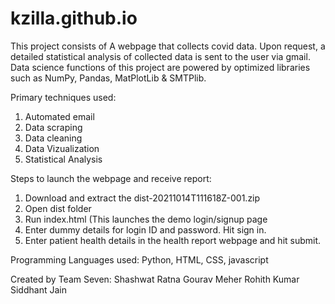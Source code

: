 # kzilla.github.io

This project consists of A webpage that collects covid data. Upon request, a detailed statistical analysis of collected data is sent to the user via gmail. Data science functions of this project are powered by optimized libraries such as NumPy, Pandas, MatPlotLib & SMTPlib.

Primary techniques used:

1. Automated email
2. Data scraping
3. Data cleaning
4. Data Vizualization
5. Statistical Analysis

Steps to launch the webpage and receive report:

1. Download and extract the dist-20211014T111618Z-001.zip
2. Open dist folder
3. Run index.html (This launches the demo login/signup page
4. Enter dummy details for login ID and password. Hit sign in.
5. Enter patient health details in the health report webpage and hit submit.


Programming Languages used:
Python, HTML, CSS, javascript


Created by Team Seven:
Shashwat Ratna
Gourav Meher
Rohith Kumar
Siddhant Jain
 
